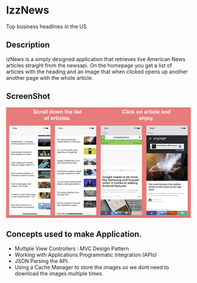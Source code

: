 # IzzNews

Top business headlines in the US

## Description

izNews is a simply designed application that retrieves live American News articles straight from the newsapi. On the homepage you get a list of articles with the heading and an image that when clicked opens up another another page with the whole article.

## ScreenShot

![](izNewsss.png)

## Concepts used to make Application.

- Multiple View Controllers : MVC Design Pattern 
- Working with Applications Programmatic Integration (APIs)
- JSON Parsing the API.
- Using a Cache Manager to store the images so we dont need to download the images multiple times.


